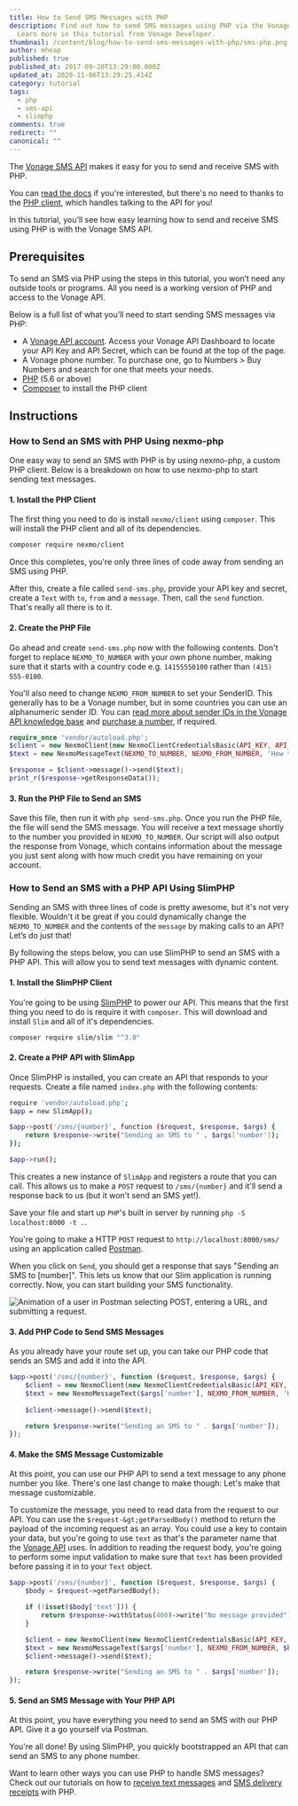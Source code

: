 ```yaml
---
title: How to Send SMS Messages with PHP
description: Find out how to send SMS messages using PHP via the Vonage API.
  Learn more in this tutorial from Vonage Developer.
thumbnail: /content/blog/how-to-send-sms-messages-with-php/sms-php.png
author: mheap
published: true
published_at: 2017-09-20T13:29:00.000Z
updated_at: 2020-11-06T13:29:25.414Z
category: tutorial
tags:
  - php
  - sms-api
  - slimphp
comments: true
redirect: ""
canonical: ""
---
```

The [Vonage SMS API](https://developer.vonage.com/en/messaging/sms/overview) makes it easy for you to send and receive SMS with PHP.

You can [read the docs](https://developer.vonage.com/en/api/sms) if you're interested, but there's no need to thanks to the [PHP client](https://github.com/Nexmo/nexmo-php), which handles talking to the API for you!

In this tutorial, you’ll see how easy learning how to send and receive SMS using PHP is with the Vonage SMS API.

## Prerequisites

To send an SMS via PHP using the steps in this tutorial, you won’t need any outside tools or programs. All you need is a working version of PHP and access to the Vonage API.

Below is a full list of what you’ll need to start sending SMS messages via PHP:

* A [Vonage API account](https://developer.vonage.com/sign-up). Access your Vonage API Dashboard to locate your API Key and API Secret, which can be found at the top of the page.
* A Vonage phone number. To purchase one, go to Numbers > Buy Numbers and search for one that meets your needs.
* [PHP](https://www.php.net/downloads) (5.6 or above)
* [Composer](https://getcomposer.org/) to install the PHP client

<sign-up number></sign-up>

## Instructions

### How to Send an SMS with PHP Using nexmo-php

One easy way to send an SMS with PHP is by using nexmo-php, a custom PHP client. Below is a breakdown on how to use nexmo-php to start sending text messages.

#### 1. Install the PHP Client

The first thing you need to do is install `nexmo/client` using `composer`. This will install the PHP client and all of its dependencies.

```bash
composer require nexmo/client
```

Once this completes, you're only three lines of code away from sending an SMS using PHP.

After this, create a file called `send-sms.php`, provide your API key and secret, create a `Text` with `to`, `from` and a `message`. Then, call the `send` function. That's really all there is to it.

#### 2. Create the PHP File

Go ahead and create `send-sms.php` now with the following contents. Don't forget to replace `NEXMO_TO_NUMBER` with your own phone number, making sure that it starts with a country code e.g. `14155550100` rather than `(415) 555-0100`. 

You'll also need to change `NEXMO_FROM_NUMBER` to set your SenderID. This generally has to be a Vonage number, but in some countries you can use an alphanumeric sender ID. You can [read more about sender IDs in the Vonage API knowledge base](https://help.nexmo.com/hc/en-us/articles/204014573-Can-I-Change-the-Sender-ID-for-Nexmo-Outbound-SMS-) and [purchase a number](https://dashboard.nexmo.com/buy-numbers), if required.

```php
require_once 'vendor/autoload.php'; 
$client = new NexmoClient(new NexmoClientCredentialsBasic(API_KEY, API_SECRET)); 
$text = new NexmoMessageText(NEXMO_TO_NUMBER, NEXMO_FROM_NUMBER, 'How to send an SMS with PHP'); 

$response = $client->message()->send($text);
print_r($response->getResponseData());
```

#### 3. Run the PHP File to Send an SMS

Save this file, then run it with `php send-sms.php`. Once you run the PHP file, the file will send the SMS message.  You will receive a text message shortly to the number you provided in `NEXMO_TO_NUMBER`. Our script will also output the response from Vonage, which contains information about the message you just sent along with how much credit you have remaining on your account.

### How to Send an SMS with a PHP API Using SlimPHP

Sending an SMS with three lines of code is pretty awesome, but it's not very flexible. Wouldn't it be great if you could dynamically change the `NEXMO_TO_NUMBER` and the contents of the `message` by making calls to an API? Let’s do just that! 

By following the steps below, you can use SlimPHP to send an SMS with a PHP API. This will allow you to send text messages with dynamic content.

#### 1. Install the SlimPHP Client

You're going to be using [SlimPHP](https://www.slimframework.com/) to power our API. This means that the first thing you need to do is require it with `composer`. This will download and install `Slim` and all of it's dependencies.

```bash
composer require slim/slim "^3.0"
```

#### 2. Create a PHP API with SlimApp

Once SlimPHP is installed, you can create an API that responds to your requests. Create a file named `index.php` with the following contents:

```bash
require 'vendor/autoload.php'; 
$app = new SlimApp(); 

$app->post('/sms/{number}', function ($request, $response, $args) {
    return $response->write("Sending an SMS to " . $args['number']);
});

$app->run();
```

This creates a new instance of `SlimApp` and registers a route that you can call. This allows us to make a `POST` request to `/sms/{number}` and it'll send a response back to us (but it won't send an SMS yet!). 

Save your file and start up `PHP`'s built in server by running `php -S localhost:8000 -t .`.

You're going to make a HTTP `POST` request to `http://localhost:8000/sms/` using an application called [Postman](https://www.getpostman.com/).

When you click on `Send`, you should get a response that says "Sending an SMS to \[number]". This lets us know that our Slim application is running correctly. Now, you can start building your SMS functionality.

![Animation of a user in Postman selecting POST, entering  a URL, and submitting a request.](/content/blog/sending-sms-messages-with-php-dr/send-sms-postman.gif)

#### 3. Add PHP Code to Send SMS Messages

As you already have your route set up, you can take our PHP code that sends an SMS and add it into the API.

```php
$app->post('/sms/{number}', function ($request, $response, $args) {
    $client = new NexmoClient(new NexmoClientCredentialsBasic(API_KEY, API_SECRET));
    $text = new NexmoMessageText($args['number'], NEXMO_FROM_NUMBER, 'How to send an SMS with PHP');
    
    $client->message()->send($text);

    return $response->write("Sending an SMS to " . $args['number']);
});
```

#### 4. Make the SMS Message Customizable

At this point, you can use our PHP API to send a text message to any phone number you like. There's one last change to make though: Let's make that message customizable.

To customize the message, you need to read data from the request to our API. You can use the `$request-&gt;getParsedBody()` method to return the payload of the incoming request as an array. You could use a key to contain your data, but you're going to use `text` as that's the parameter name that the [Vonage API](https://developer.nexmo.com/api/sms) uses. In addition to reading the request body, you're going to perform some input validation to make sure that `text` has been provided before passing it in to your `Text` object.

```php
$app->post('/sms/{number}', function ($request, $response, $args) {
    $body = $request->getParsedBody();

    if (!isset($body['text'])) {
        return $response->withStatus(400)->write("No message provided");
    }

    $client = new NexmoClient(new NexmoClientCredentialsBasic(API_KEY, API_SECRET));
    $text = new NexmoMessageText($args['number'], NEXMO_FROM_NUMBER, $body['text']);
    $client->message()->send($text);

    return $response->write("Sending an SMS to " . $args['number']);
});
```

#### 5. Send an SMS Message with Your PHP API
At this point, you have everything you need to send an SMS with our PHP API. Give it a go yourself via Postman.

You're all done! By using SlimPHP, you quickly bootstrapped an API that can send an SMS to any phone number.

Want to learn other ways you can use PHP to handle SMS messages? Check out our tutorials on how to [receive text messages](https://developer.vonage.com/en/blog/receiving-an-sms-with-php-dr) and [SMS delivery receipts](https://developer.vonage.com/en/blog/receiving-sms-delivery-receipts-with-php-dr) with PHP.

<script type="text/javascript" async src="https://platform.twitter.com/widgets.js"></script>

<script>
window.addEventListener('load', function() {
  var codeEls = document.querySelectorAll('code');
  [].forEach.call(codeEls, function(el) {
    el.setAttribute('style', 'font: normal 10pt Consolas, Monaco, monospace; color: #a31515;');
  });
});
</script>